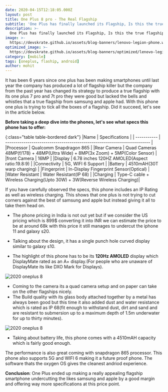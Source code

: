 ```yaml
---
date: 2020-04-15T12:18:05.000Z
layout: post
title: One Plus 8 pro - The Real Flagship
subtitle: 'One Plus has finally launched its Flagship, Is this the true flagship people that people have been waiting for, lets find out in the article'
description: >-
  One Plus has finally launched its Flagship, Is this the true flagship people that people have been waiting for, lets find out in the article
image: >-
  https://devskrate.github.io/assets/blog-banners/lenovo-legion-phone.webp
optimized_image: >-
  https://devskrate.github.io/assets/blog-banners/optimized/lenovo-legion-phone.webp
category: [mobile]
tags: [oneplus, flaship, android]
author: mohit
---
```


It has been 6 years since one plus has been making smartphones until last year the company has produced a lot of flagship killer but the company from the past year has changed its strategy to produce a true flagship with its one plus 7 pro and 7t pro they were good but lacked the bells and whistles that a true flagship from samsung and apple had. With this phone one plus is trying
to tick all the boxes of a flagship. Did it succeed, let's see in the article below.

**Before taking a deep dive into the phones, let's see what specs this phone has to offer:**

{:class="table table-bordered dark"}
|Name | Specifications |
| ----------- | ------------------------------------------------------------------------ |
|Processor | Qualcomm Snapdragon 865 |
|Rear Camera | Quad Cameras 48MP(f/178) + 48MP(Ultra Wide) + 8MP(3x Zoom) + 5MP(Color Sensor) |
|front Camera | 16MP |
|Display | 6.78 inches 120HZ AMOLED(Aspect ratio:19.8:9) |
|Connectivity | 5G, WIFI 6 Support |
|Battery | 4510mAH(30T warp charging) |
|Fingerprint | In-Display Fingerprint Sensor(Optical) |
|Water Resistant | Water Resistant(IP 68) |
|Charging | Type-C cable + Wireless Charging(Upto 30W) + 3W(Reverse Wireless Charging)|

If you have carefully observed the specs, this phone includes an IP Rating as well as wireless charging.
This shows that one plus is not trying to cut corners against the best of samsung and apple but instead giving it all to take them head on.

- The phone pricing in India is not out yet but if we consider the US pricing which is 899\$
  converting it into INR we can estimate the price to be at around 68k with this price it
  still manages to undercut the iphone 11 and galaxy s20.

- Talking about the design, it has a single punch hole curved display similar to galaxy s10.
- The highlight of this phone has to be its **120Hz AMOLED** display which DisplayMate rated as an A+ display.(For people who are unaware of DisplayMate its like DXO Mark for Displays).

![2020 oneplus 8 ](https://devskrate.github.io/assets/images/oneplus/oneplus8-pro-front.webp)

- Coming to the camera its a quad camera setup and on paper can take on the other flagships nicely.
- The Build quality with its glass body attached together by a metal has always been good but this time it also added dust and water resistance which is rated as IP 68(fit enough to withstand dust, dirt and sand and are resistant to submersion up to a maximum depth of 1.5m underwater for up to thirty minutes).

![2020 oneplus 8 ](https://devskrate.github.io/assets/images/oneplus/oneplus8-pro-f-b.webp)

- Taking about battery life, this phone comes with a 4510mAH capacity which is fairly good enough.

The performance is also great coming with snapdragon 865 processor.
This phone also supports 5G and WIFI 6 making it a future proof phone. The software thats the oxygen OS gives the cleanest andriod experience.

**Conclusion**: One Plus ended up making a really appealing flagship smartphone undercutting the likes samsung and apple by a good margin and offering way more specifications at this price point.
